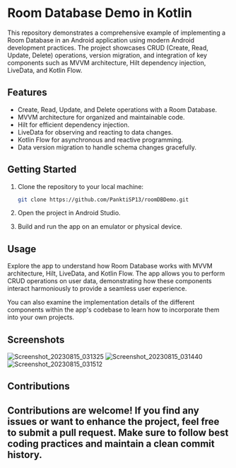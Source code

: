 # Room Database Demo in Kotlin

This repository demonstrates a comprehensive example of implementing a Room Database in an Android application using modern Android development practices. The project showcases CRUD (Create, Read, Update, Delete) operations, version migration, and integration of key components such as MVVM architecture, Hilt dependency injection, LiveData, and Kotlin Flow.

## Features

- Create, Read, Update, and Delete operations with a Room Database.
- MVVM architecture for organized and maintainable code.
- Hilt for efficient dependency injection.
- LiveData for observing and reacting to data changes.
- Kotlin Flow for asynchronous and reactive programming.
- Data version migration to handle schema changes gracefully.

## Getting Started

1. Clone the repository to your local machine:

   ```bash
   git clone https://github.com/PanktiSP13/roomDBDemo.git
   ```

2. Open the project in Android Studio.

3. Build and run the app on an emulator or physical device.

## Usage

Explore the app to understand how Room Database works with MVVM architecture, Hilt, LiveData, and Kotlin Flow. The app allows you to perform CRUD operations on user data, demonstrating how these components interact harmoniously to provide a seamless user experience.

You can also examine the implementation details of the different components within the app's codebase to learn how to incorporate them into your own projects.


## Screenshots

![Screenshot_20230815_031325](https://github.com/PanktiSP13/roomDBDemo/assets/58383702/730d33c3-7c5f-49d2-ae41-3e9c882b7801)
![Screenshot_20230815_031440](https://github.com/PanktiSP13/roomDBDemo/assets/58383702/6eb9ac2e-681a-42b7-8bcc-7cb1019baff6)
![Screenshot_20230815_031512](https://github.com/PanktiSP13/roomDBDemo/assets/58383702/8080d4e9-729a-42b3-9842-930ad88958b6)


## Contributions

Contributions are welcome! If you find any issues or want to enhance the project, feel free to submit a pull request. Make sure to follow best coding practices and maintain a clean commit history.
---------------
